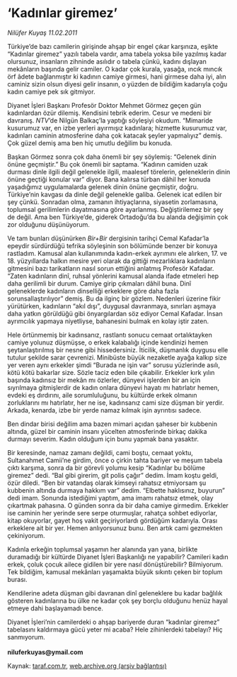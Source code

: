 # ‘Kadınlar giremez’

*Nilüfer Kuyaş 11.02.2011*

<div class="yazi"><p>Türkiye’de bazı camilerin girişinde ahşap bir engel çıkar karşınıza, eşikte “Kadınlar giremez” yazılı tabela vardır, ama tabela yoksa bile yazılmış kadar olursunuz, insanların zihninde asılıdır o tabela çünkü, kadını dışlayan mekânların başında gelir camiler. O kadar çok kurala, yasağa, ıncık mıncık örf âdete bağlanmıştır ki kadının camiye girmesi, hani girmese daha iyi, alın caminiz sizin olsun diyesi gelir insanın, o yüzden de bildiğim kadarıyla çoğu kadın camiye pek sık gitmiyor.</p>
<p>Diyanet İşleri Başkanı Profesör Doktor Mehmet Görmez geçen gün kadınlardan özür dilemiş. Kendisini tebrik ederim. Cesur ve medeni bir davranış. <i>NTV</i>’de Nilgün Balkaç’la yaptığı söyleşiyi okudum. “Mimaride kusurumuz var, en izbe yerleri ayırmışız kadınlara; hizmette kusurumuz var, kadınları caminin atmosferine daha çok katacak şeyler yapmalıyız” demiş. Çok güzel demiş ama ben hiç umutlu değilim bu konuda.</p>
<p>Başkan Görmez sonra çok daha önemli bir şey söylemiş: “Gelenek dinin önüne geçmiştir.” Bu çok önemli bir saptama. “Kadının camiden uzak durması dinle ilgili değil gelenekle ilgili, maalesef törelerin, geleneklerin dinin önüne geçtiği konular var” diyor. Bana kalırsa türban dâhil her konuda yaşadığımız uygulamalarda gelenek dinin önüne geçmiştir, doğru. Türkiye’nin kavgası da dinle değil gelenekle galiba. Gelenek icat edilen bir şey çünkü. Sonradan olma, zamanın ihtiyaçlarına, siyasetin zorlamasına, toplumsal gerilimlerin dayatmasına göre ayarlanmış. Değiştirilemez bir şey de değil. Ama ben Türkiye’de, giderek Ortadoğu’da bu alanda değişimin çok zor olduğunu düşünüyorum.</p>
<p>Ve tam bunları düşünürken <i>Bir+Bir</i> dergisinin tarihçi Cemal Kafadar’la epeydir sürdürdüğü tefrika söyleşinin son bölümünde benzer bir konuya rastladım. Kamusal alan kullanımında kadın-erkek ayrımını ele alırken, 17. ve 18. yüzyıllarda halkın mesire yeri olarak da gittiği mezarlıklara kadınların gitmesini bazı tarikatların nasıl sorun ettiğini anlatmış Profesör Kafadar. “Zaten kadınların dinî, ruhsal yönlerini kamusal alanda ifade etmeleri hep daha gerilimli bir durum. Camiye girip çıkmaları dâhil buna. Dinî geleneklerde kadınların dinselliği erkeklere göre daha fazla sorunsallaştırılıyor” demiş. Bu da ilginç bir gözlem. Nedenleri üzerine fikir yürütürken, kadınların “akıl dışı”, duygusal davranmaya, sınırları aşmaya daha yatkın görüldüğü gibi önyargılardan söz ediyor Cemal Kafadar. İnsan ayrımcılık yapmaya niyetliyse, bahanesini bulmak en kolay iştir zaten.</p>
<p>Hele örtünmemiş bir kadınsanız, rastlantı sonucu cemaat ortalıktayken camiye yolunuz düşmüşse, o erkek kalabalığı içinde kendinizi hemen şeytanlaştırılmış bir nesne gibi hissedersiniz. İticilik, düşmanlık duygusu elle tutulur şekilde sarar çevrenizi. Minibüste büyük nezaketle ayağa kalkıp size yer veren aynı erkekler şimdi “Burada ne işin var” sorusu yüzlerinde asılı, kötü kötü bakarlar size. Sözle taciz eden bile çıkabilir. Erkekler kırk yılın başında kadınsız bir mekân mı özlerler, dünyevi işlerden bir an için sıyrılmaya gitmişlerdir de kadın onlara dünyevi hayatı mı hatırlatır hemen, evdeki eş dırdırını, aile sorumluluğunu, bu kültürde erkek olmanın zorluklarını mı hatırlatır, her ne ise, kadınsanız cami size düşman bir yerdir. Arkada, kenarda, izbe bir yerde namaz kılmak işin ayrıntısı sadece. </p>
<p>Ben dindar birisi değilim ama bazen mimari açıdan şaheser bir kubbenin altında, güzel bir caminin insanı yücelten atmosferinde birkaç dakika durmayı severim. Kadın olduğum için bunu yapmak bana yasaktır. </p>
<p>Bir keresinde, namaz zamanı değildi, cami boştu, cemaat yoktu, Sultanahmet Camii’ne girdim, önce o çirkin tahta bariyer ve meşum tabela çıktı karşıma, sonra da bir görevli yolumu kesip “Kadınlar bu bölüme giremez” dedi. “Bal gibi girerim, git polis çağır” dedim. İmam koştu geldi, özür diledi. “Ben bir vatandaş olarak kimseyi rahatsız etmiyorsam şu kubbenin altında durmaya hakkım var” dedim. “Elbette haklısınız, buyurun” dedi imam. Sonunda istediğimi yaptım, ama imamı rahatsız etmek, olay çıkartmak pahasına. O günden sonra da bir daha camiye girmedim. Erkekler ise caminin her yerinde sere serpe oturmuşlar, rahatça sohbet ediyorlar, kitap okuyorlar, gayet hoş vakit geçiriyorlardı gördüğüm kadarıyla. Orası erkeklere ait bir yer. Hemen anlıyorsunuz bunu. Ben artık cami gezmekten çekiniyorum.</p>
<p>Kadınla erkeğin toplumsal yaşamın her alanında yan yana, birlikte duramadığı bir kültürde Diyanet İşleri Başkanlığı ne yapabilir? Camileri kadın erkek, çoluk çocuk ailece gidilen bir yere nasıl dönüştürebilir? Bilmiyorum. Tek bildiğim, kamusal mekânları yaşamakta büyük sıkıntı çeken bir toplum burası. </p>
<p>Kendilerine adeta düşman gibi davranan dinî geleneklere bu kadar bağlılık gösteren kadınlarına bu ülke ne kadar çok şey borçlu olduğunu henüz hayal etmeye dahi başlayamadı bence. </p>
<p>Diyanet İşleri’nin camilerdeki o ahşap bariyerde duran “kadınlar giremez” tabelasını kaldırmaya gücü yeter mi acaba? Hele zihinlerdeki tabelayı? Hiç sanmıyorum.<br/><br/><b>niluferkuyas@ymail.com</b></p>
</div>

Kaynak: [taraf.com.tr](http://www.taraf.com.tr/nilufer-kuyas/makale-kadinlar-giremez.htm), [web.archive.org (arşiv bağlantısı)](http://web.archive.org/web/20131107121815/http://www.taraf.com.tr/nilufer-kuyas/makale-kadinlar-giremez.htm)
